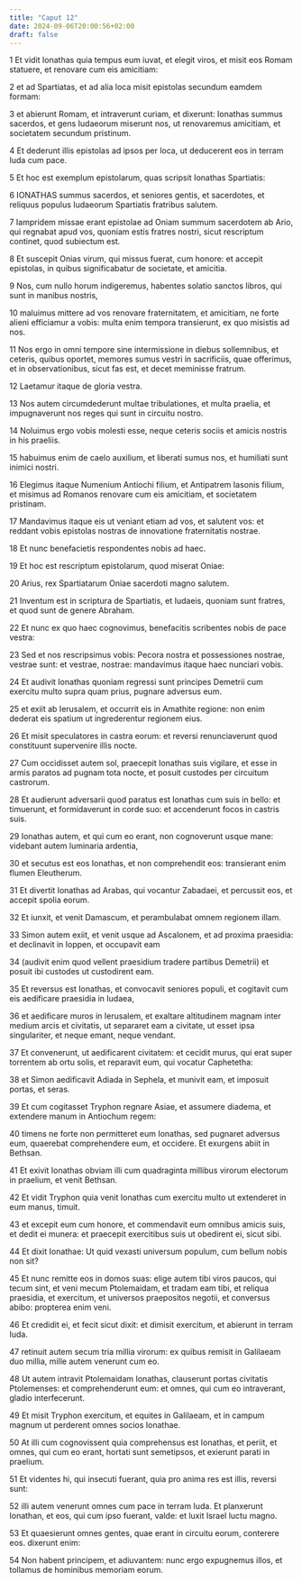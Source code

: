 ```yaml
---
title: "Caput 12"
date: 2024-09-06T20:00:56+02:00
draft: false
---
```



1 Et vidit Ionathas quia tempus eum iuvat, et elegit viros, et misit eos Romam statuere, et renovare cum eis amicitiam:

2 et ad Spartiatas, et ad alia loca misit epistolas secundum eamdem formam:

3 et abierunt Romam, et intraverunt curiam, et dixerunt: Ionathas summus sacerdos, et gens Iudaeorum miserunt nos, ut renovaremus amicitiam, et societatem secundum pristinum.

4 Et dederunt illis epistolas ad ipsos per loca, ut deducerent eos in terram Iuda cum pace.

5 Et hoc est exemplum epistolarum, quas scripsit Ionathas Spartiatis:

6 IONATHAS summus sacerdos, et seniores gentis, et sacerdotes, et reliquus populus Iudaeorum Spartiatis fratribus salutem.

7 Iampridem missae erant epistolae ad Oniam summum sacerdotem ab Ario, qui regnabat apud vos, quoniam estis fratres nostri, sicut rescriptum continet, quod subiectum est.

8 Et suscepit Onias virum, qui missus fuerat, cum honore: et accepit epistolas, in quibus significabatur de societate, et amicitia.

9 Nos, cum nullo horum indigeremus, habentes solatio sanctos libros, qui sunt in manibus nostris,

10 maluimus mittere ad vos renovare fraternitatem, et amicitiam, ne forte alieni efficiamur a vobis: multa enim tempora transierunt, ex quo misistis ad nos.

11 Nos ergo in omni tempore sine intermissione in diebus sollemnibus, et ceteris, quibus oportet, memores sumus vestri in sacrificiis, quae offerimus, et in observationibus, sicut fas est, et decet meminisse fratrum.

12 Laetamur itaque de gloria vestra.

13 Nos autem circumdederunt multae tribulationes, et multa praelia, et impugnaverunt nos reges qui sunt in circuitu nostro.

14 Noluimus ergo vobis molesti esse, neque ceteris sociis et amicis nostris in his praeliis.

15 habuimus enim de caelo auxilium, et liberati sumus nos, et humiliati sunt inimici nostri.

16 Elegimus itaque Numenium Antiochi filium, et Antipatrem Iasonis filium, et misimus ad Romanos renovare cum eis amicitiam, et societatem pristinam.

17 Mandavimus itaque eis ut veniant etiam ad vos, et salutent vos: et reddant vobis epistolas nostras de innovatione fraternitatis nostrae.

18 Et nunc benefacietis respondentes nobis ad haec.

19 Et hoc est rescriptum epistolarum, quod miserat Oniae:

20 Arius, rex Spartiatarum Oniae sacerdoti magno salutem.

21 Inventum est in scriptura de Spartiatis, et Iudaeis, quoniam sunt fratres, et quod sunt de genere Abraham.

22 Et nunc ex quo haec cognovimus, benefacitis scribentes nobis de pace vestra:

23 Sed et nos rescripsimus vobis: Pecora nostra et possessiones nostrae, vestrae sunt: et vestrae, nostrae: mandavimus itaque haec nunciari vobis.

24 Et audivit Ionathas quoniam regressi sunt principes Demetrii cum exercitu multo supra quam prius, pugnare adversus eum.

25 et exiit ab Ierusalem, et occurrit eis in Amathite regione: non enim dederat eis spatium ut ingrederentur regionem eius.

26 Et misit speculatores in castra eorum: et reversi renunciaverunt quod constituunt supervenire illis nocte.

27 Cum occidisset autem sol, praecepit Ionathas suis vigilare, et esse in armis paratos ad pugnam tota nocte, et posuit custodes per circuitum castrorum.

28 Et audierunt adversarii quod paratus est Ionathas cum suis in bello: et timuerunt, et formidaverunt in corde suo: et accenderunt focos in castris suis.

29 Ionathas autem, et qui cum eo erant, non cognoverunt usque mane: videbant autem luminaria ardentia,

30 et secutus est eos Ionathas, et non comprehendit eos: transierant enim flumen Eleutherum.

31 Et divertit Ionathas ad Arabas, qui vocantur Zabadaei, et percussit eos, et accepit spolia eorum.

32 Et iunxit, et venit Damascum, et perambulabat omnem regionem illam.

33 Simon autem exiit, et venit usque ad Ascalonem, et ad proxima praesidia: et declinavit in Ioppen, et occupavit eam

34 (audivit enim quod vellent praesidium tradere partibus Demetrii) et posuit ibi custodes ut custodirent eam.

35 Et reversus est Ionathas, et convocavit seniores populi, et cogitavit cum eis aedificare praesidia in Iudaea,

36 et aedificare muros in Ierusalem, et exaltare altitudinem magnam inter medium arcis et civitatis, ut separaret eam a civitate, ut esset ipsa singulariter, et neque emant, neque vendant.

37 Et convenerunt, ut aedificarent civitatem: et cecidit murus, qui erat super torrentem ab ortu solis, et reparavit eum, qui vocatur Caphetetha:

38 et Simon aedificavit Adiada in Sephela, et munivit eam, et imposuit portas, et seras.

39 Et cum cogitasset Tryphon regnare Asiae, et assumere diadema, et extendere manum in Antiochum regem:

40 timens ne forte non permitteret eum Ionathas, sed pugnaret adversus eum, quaerebat comprehendere eum, et occidere. Et exurgens abiit in Bethsan.

41 Et exivit Ionathas obviam illi cum quadraginta millibus virorum electorum in praelium, et venit Bethsan.

42 Et vidit Tryphon quia venit Ionathas cum exercitu multo ut extenderet in eum manus, timuit.

43 et excepit eum cum honore, et commendavit eum omnibus amicis suis, et dedit ei munera: et praecepit exercitibus suis ut obedirent ei, sicut sibi.

44 Et dixit Ionathae: Ut quid vexasti universum populum, cum bellum nobis non sit?

45 Et nunc remitte eos in domos suas: elige autem tibi viros paucos, qui tecum sint, et veni mecum Ptolemaidam, et tradam eam tibi, et reliqua praesidia, et exercitum, et universos praepositos negotii, et conversus abibo: propterea enim veni.

46 Et credidit ei, et fecit sicut dixit: et dimisit exercitum, et abierunt in terram Iuda.

47 retinuit autem secum tria millia virorum: ex quibus remisit in Galilaeam duo millia, mille autem venerunt cum eo.

48 Ut autem intravit Ptolemaidam Ionathas, clauserunt portas civitatis Ptolemenses: et comprehenderunt eum: et omnes, qui cum eo intraverant, gladio interfecerunt.

49 Et misit Tryphon exercitum, et equites in Galilaeam, et in campum magnum ut perderent omnes socios Ionathae.

50 At illi cum cognovissent quia comprehensus est Ionathas, et periit, et omnes, qui cum eo erant, hortati sunt semetipsos, et exierunt parati in praelium.

51 Et videntes hi, qui insecuti fuerant, quia pro anima res est illis, reversi sunt:

52 illi autem venerunt omnes cum pace in terram Iuda. Et planxerunt Ionathan, et eos, qui cum ipso fuerant, valde: et luxit Israel luctu magno.

53 Et quaesierunt omnes gentes, quae erant in circuitu eorum, conterere eos. dixerunt enim:

54 Non habent principem, et adiuvantem: nunc ergo expugnemus illos, et tollamus de hominibus memoriam eorum.

